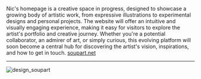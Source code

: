 Nic's homepage is a creative space in progress, designed to showcase a growing body of artistic work, from expressive illustrations to experimental designs and personal projects.
The website will offer an intuitive and visually engaging experience, making it easy for visitors to explore the artist's portfolio and creative journey.
Whether you're a potential collaborator, an admirer of art, or simply curious, this evolving platform will soon become a central hub for discovering the artist's vision, inspirations, and how to get in touch.
[soupart.net](https://soupart.net)

---

![design_soupart](https://github.com/user-attachments/assets/4682c374-8061-4f04-91de-c7191d1c17c9)
